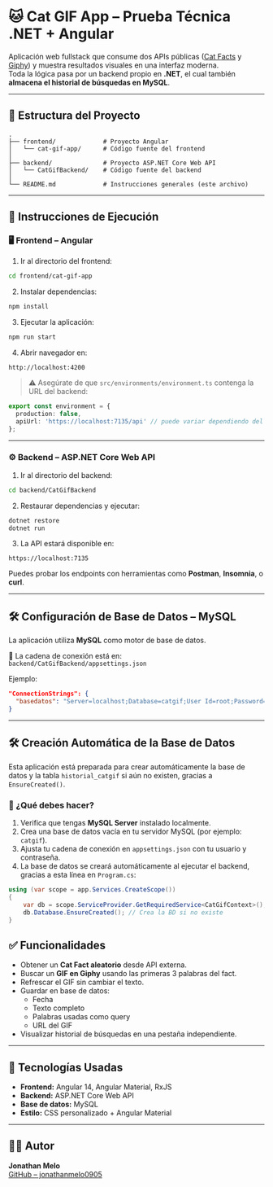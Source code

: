 # 🐱 Cat GIF App – Prueba Técnica .NET + Angular

Aplicación web fullstack que consume dos APIs públicas ([Cat Facts](https://catfact.ninja/fact) y [Giphy](https://developers.giphy.com)) y muestra resultados visuales en una interfaz moderna.  
Toda la lógica pasa por un backend propio en **.NET**, el cual también **almacena el historial de búsquedas en MySQL**.

---

## 📁 Estructura del Proyecto

```
.
├── frontend/             # Proyecto Angular
│   └── cat-gif-app/      # Código fuente del frontend
│
├── backend/              # Proyecto ASP.NET Core Web API
│   └── CatGifBackend/    # Código fuente del backend
│
└── README.md             # Instrucciones generales (este archivo)
```

---

## 🚀 Instrucciones de Ejecución

### 🖥️ Frontend – Angular

1. Ir al directorio del frontend:

```bash
cd frontend/cat-gif-app
```

2. Instalar dependencias:

```bash
npm install
```

3. Ejecutar la aplicación:

```bash
npm run start
```

4. Abrir navegador en:

```
http://localhost:4200
```

> ⚠️ Asegúrate de que `src/environments/environment.ts` contenga la URL del backend:
```ts
export const environment = {
  production: false,
  apiUrl: 'https://localhost:7135/api' // puede variar dependiendo del backend
};
```

---

### ⚙️ Backend – ASP.NET Core Web API

1. Ir al directorio del backend:

```bash
cd backend/CatGifBackend
```

2. Restaurar dependencias y ejecutar:

```bash
dotnet restore
dotnet run
```

3. La API estará disponible en:

```
https://localhost:7135
```

Puedes probar los endpoints con herramientas como **Postman**, **Insomnia**, o **curl**.

---

## 🛠️ Configuración de Base de Datos – MySQL

La aplicación utiliza **MySQL** como motor de base de datos.

📍 La cadena de conexión está en:  
`backend/CatGifBackend/appsettings.json`

Ejemplo:
```json
"ConnectionStrings": {
  "basedatos": "Server=localhost;Database=catgif;User Id=root;Password=1234;"
}
```

---

## 🛠️ Creación Automática de la Base de Datos

Esta aplicación está preparada para crear automáticamente la base de datos y la tabla `historial_catgif` si aún no existen, gracias a `EnsureCreated()`.

### 📌 ¿Qué debes hacer?

1. Verifica que tengas **MySQL Server** instalado localmente.
2. Crea una base de datos vacía en tu servidor MySQL (por ejemplo: `catgif`).
3. Ajusta tu cadena de conexión en `appsettings.json` con tu usuario y contraseña.
4. La base de datos se creará automáticamente al ejecutar el backend, gracias a esta línea en `Program.cs`:

```csharp
using (var scope = app.Services.CreateScope())
{
    var db = scope.ServiceProvider.GetRequiredService<CatGifContext>();
    db.Database.EnsureCreated(); // Crea la BD si no existe
}
```
## ✅ Funcionalidades

- Obtener un **Cat Fact aleatorio** desde API externa.
- Buscar un **GIF en Giphy** usando las primeras 3 palabras del fact.
- Refrescar el GIF sin cambiar el texto.
- Guardar en base de datos:
  - Fecha
  - Texto completo
  - Palabras usadas como query
  - URL del GIF
- Visualizar historial de búsquedas en una pestaña independiente.

---

## 🧱 Tecnologías Usadas

- **Frontend:** Angular 14, Angular Material, RxJS
- **Backend:** ASP.NET Core Web API
- **Base de datos:** MySQL
- **Estilo:** CSS personalizado + Angular Material

---

## 👨‍💻 Autor

**Jonathan Melo**  
[GitHub – jonathanmelo0905](https://github.com/jonathanmelo0905)
